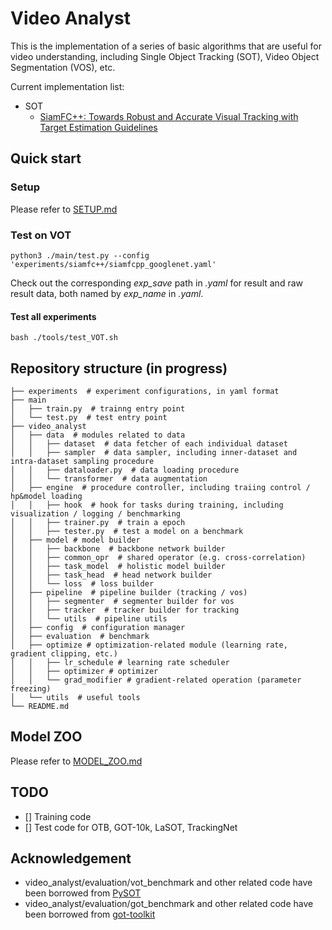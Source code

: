 # Video Analyst
This is the implementation of a series of basic algorithms that are useful for video understanding, including Single Object Tracking (SOT), Video Object Segmentation (VOS), etc.

Current implementation list:
* SOT
    * [SiamFC++: Towards Robust and Accurate Visual Tracking with Target Estimation Guidelines](https://arxiv.org/abs/1911.06188) 


## Quick start
### Setup
Please refer to [SETUP.md](docs/SETUP.md)

### Test on VOT
```
python3 ./main/test.py --config 'experiments/siamfc++/siamfcpp_googlenet.yaml'
```
Check out the corresponding _exp_save_ path in _.yaml_ for result and raw result data, both named by _exp_name_ in _.yaml_.

#### Test all experiments
```
bash ./tools/test_VOT.sh
```

## Repository structure (in progress)
```
├── experiments  # experiment configurations, in yaml format
├── main
│   ├── train.py  # trainng entry point
│   └── test.py  # test entry point
├── video_analyst
│   ├── data  # modules related to data
│   │   ├── dataset  # data fetcher of each individual dataset
│   │   ├── sampler  # data sampler, including inner-dataset and intra-dataset sampling procedure
│   │   ├── dataloader.py  # data loading procedure
│   │   └── transformer  # data augmentation
│   ├── engine  # procedure controller, including traiing control / hp&model loading
│   │   ├── hook  # hook for tasks during training, including visualization / logging / benchmarking
│   │   ├── trainer.py  # train a epoch
│   │   ├── tester.py  # test a model on a benchmark
│   ├── model # model builder
│   │   ├── backbone  # backbone network builder
│   │   ├── common_opr  # shared operator (e.g. cross-correlation)
│   │   ├── task_model  # holistic model builder
│   │   ├── task_head  # head network builder
│   │   └── loss  # loss builder
│   ├── pipeline  # pipeline builder (tracking / vos)
│   │   ├── segmenter  # segmenter builder for vos
│   │   ├── tracker  # tracker builder for tracking
│   │   └── utils  # pipeline utils
│   ├── config  # configuration manager
│   ├── evaluation  # benchmark
│   ├── optimize # optimization-related module (learning rate, gradient clipping, etc.)
│   │   ├── lr_schedule # learning rate scheduler
│   │   ├── optimizer # optimizer
│   │   └── grad_modifier # gradient-related operation (parameter freezing)
│   └── utils  # useful tools
└── README.md
```

## Model ZOO
Please refer to [MODEL_ZOO.md](docs/MODEL_ZOO.md)

## TODO
* [] Training code
* [] Test code for OTB, GOT-10k, LaSOT, TrackingNet

## Acknowledgement
* video_analyst/evaluation/vot_benchmark and other related code have been borrowed from [PySOT](https://github.com/STVIR/pysot)
* video_analyst/evaluation/got_benchmark and other related code have been borrowed from [got-toolkit](https://github.com/got-10k/toolkit.git)
